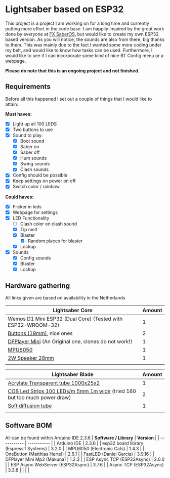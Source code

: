 # Lightsaber based on ESP32

This project is a project I am working on for a long time and currently putting more effort in the code base.
I am happily inspired by the great work done by everyone at [FX SaberOS](https://github.com/Protonerd/FX-SaberOS/tree/master), but would like to create my own ESP32 based version.
As you will notice, the sounds are also from there, big thanks to them.
This was mainly due to the fact I wanted some more coding under my belt, and would like to know how tasks can be used.
Furthermore, I would like to see if I can incorporate some kind of nice BT Config menu or a webpage.

**Please do note that this is an ongoing project and not finished.**


## Requirements
Before all this happened I set out a couple of things that I would like to attain:

**Must haves:**
- [x] Light up all 100 LEDS
- [x] Two buttons to use
- [x]  Sound to play:
    - [x]  Boot sound
    - [x]  Saber on
    - [x]  Saber off 
    - [x]  Hum sounds
    - [x]  Swing sounds
    - [x]  Clash sounds
- [x]  Config should be possible
- [x]  Keep settings on power on off
- [x]  Switch color / rainbow

**Could haves:**
- [x]  Flicker in leds
- [x]  Webpage for settings
- [x]  LED Functionality
    - [ ]  Clash color on clash sound
    - [x]  Tip melt
    - [x]  Blaster
        - [x]  Random places for blaster
    - [x]  Lockup
- [x]  Sounds
    - [x]  Config sounds
    - [x]  Blaster
    - [x]  Lockup

## Hardware gathering
All links given are based on availability in the Netherlands

| **Lightsaber Core** | **Amount** |
| ----------- | ----------- |
| Wemos D1 Mini ESP32 (Dual Core) (Tested with ESP32-WROOM-32) | 1 |
| [Buttons (19mm)](https://nl.aliexpress.com/item/1005004920346156.html?spm=a2g0o.order_list.order_list_main.126.306179d2NNYWTh&gatewayAdapt=glo2nld), nice ones | 2 |
| [DFPlayer Mini](https://www.tinytronics.nl/nl/audio/audio-bronnen/dfrobot-dfplayer-mini-mp3-module) (An Original one, clones do not work!) | 1 |
| [MPU6050](https://nl.aliexpress.com/item/1005006579363624.html?spm=a2g0o.order_list.order_list_main.161.306179d2NNYWTh&gatewayAdapt=glo2nld) | 1 |
| [2W Speaker 28mm](https://www.aliexpress.com/p/order/index.html?spm=a2g0o.home.headerAcount.2.682e44f5dH63Bg) | 1 |
|  |  |

| **Lightsaber Blade** | **Amount** |
| ----------- | ----------- |
| [Acrylate Transparent tube 1000x25x2](https://kunststofshop.nl/acrylaat-plexiglas/acrylaat-buizen/transparant/acrylaat-buis-transparant-1000x25x2mm-1000x25x2mm/a-3493-20000034) | 1 |
| [COB Led Strips 100 LEDs/m 5mm 1m wide](https://nl.aliexpress.com/item/1005005922172231.html?spm=a2g0o.order_list.order_list_main.136.306179d2NNYWTh&gatewayAdapt=glo2nld) (tried 160 but too much power draw) | 2 |
| [Soft diffusion tube](https://nl.aliexpress.com/item/1005005913288707.html?spm=a2g0o.order_list.order_list_main.166.306179d2NNYWTh&gatewayAdapt=glo2nld) | 1 |
|  |  |


## Software BOM
All can be found within Arduino IDE 2.3.6
| **Software / Library** | **Version** |
| ----------- | ----------- |
| Arduino IDE | 2.3.6 |
| esp32 board library (Espressif Systems) | 3.2.0 |
| MPU6050 (Electronic Cats) | 1.4.3 |
| OneButton (Matthias Hertel) | 2.6.1 |
| FastLED (Daniel Garcia) | 3.9.16 |
| DFPlayer Mini Mp3 (Makuna) | 1.2.3 |
| ESP Async TCP (ESP32Async) | 2.0.0 |
| ESP Async WebServer (ESP32Async) | 3.7.6 |
| Async TCP (ESP32Async) | 3.3.8 |
|  |  |
